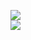 [![](https://img.shields.io/badge/Made%20With-Github%20Spray-lightgrey.svg?style=for-the-badge&logo=github)](https://github.com/Annihil/github-spray#4089)  
[![](https://i.imgur.com/2DrTn0Z.gif)](https://github.com/Annihil/github-spray)